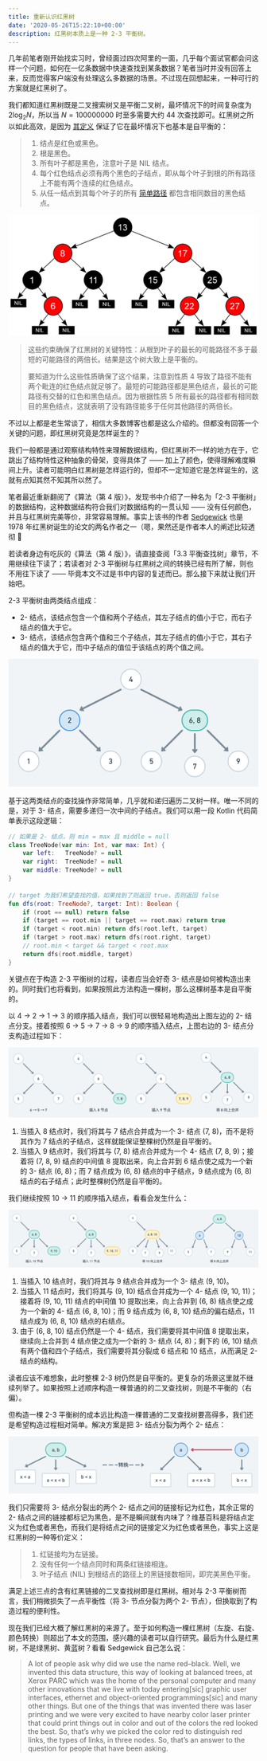 ```yaml
---
title: 重新认识红黑树
date: '2020-05-26T15:22:10+00:00'
description: 红黑树本质上是一种 2-3 平衡树。
---
```


几年前笔者刚开始找实习时，曾经面过四次阿里的一面，几乎每个面试官都会问这样一个问题，如何在一亿条数据中快速查找到某条数据？笔者当时并没有回答上来，反而觉得客户端没有处理这么多数据的场景。不过现在回想起来，一种可行的方案就是红黑树了。

我们都知道红黑树既是二叉搜索树又是平衡二叉树，最坏情况下的时间复杂度为 $2\log_{2}N$，所以当 $N=100000000$ 时至多需要大约 44 次查找即可。红黑树之所以如此高效，是因为 [其定义](https://zh.wikipedia.org/wiki/%E7%BA%A2%E9%BB%91%E6%A0%91) 保证了它在最坏情况下也基本是自平衡的：

> 1. 结点是红色或黑色。
> 2. 根是黑色。
> 3. 所有叶子都是黑色，注意叶子是 NIL 结点。
> 4. 每个红色结点必须有两个黑色的子结点，即从每个叶子到根的所有路径上不能有两个连续的红色结点。
> 5. 从任一结点到其每个叶子的所有 [简单路径](https://zh.wikipedia.org/wiki/%E9%81%93%E8%B7%AF_(%E5%9B%BE%E8%AE%BA)) 都包含相同数目的黑色结点。

![维基百科的红黑树示意图](./wikipedia-red-black-tree.png)

> 这些约束确保了红黑树的关键特性：从根到叶子的最长的可能路径不多于最短的可能路径的两倍长。结果是这个树大致上是平衡的。
>
> 要知道为什么这些性质确保了这个结果，注意到性质 4 导致了路径不能有两个毗连的红色结点就足够了。最短的可能路径都是黑色结点，最长的可能路径有交替的红色和黑色结点。因为根据性质 5 所有最长的路径都有相同数目的黑色结点，这就表明了没有路径能多于任何其他路径的两倍长。

不过以上都是老生常谈了，相信大多数博客也都是这么介绍的。但都没有回答一个关键的问题，即红黑树究竟是怎样诞生的？

我们一般都是通过观察结构特性来理解数据结构，但红黑树不一样的地方在于，它跳出了结构特性这种抽象的骨架，变得具体了 —— 加上了颜色，使得理解难度瞬间上升。读者可能明白红黑树是怎样运行的，但却不一定知道它是怎样诞生的，这就有点知其然不知其所以然了。

笔者最近重新翻阅了《算法（第 4 版）》，发现书中介绍了一种名为「2-3 平衡树」的数据结构，这种数据结构符合我们对数据结构的一贯认知 —— 没有任何颜色，并且与红黑树完美等价，非常容易理解。事实上该书的作者 [Sedgewick](https://www.cs.princeton.edu/~rs/) 也是 1978 年红黑树诞生的论文的两名作者之一（嗯，果然还是作者本人的阐述比较透彻 🤔

若读者身边有吃灰的《算法（第 4 版）》，请直接查阅「3.3 平衡查找树」章节，不用继续往下读了；若读者对 2-3 平衡树与红黑树之间的转换已经有所了解，则也不用往下读了 —— 毕竟本文不过是书中内容的复述而已。那么接下来就让我们开始吧。

2-3 平衡树由两类结点组成：

- 2- 结点，该结点包含一个值和两个子结点，其左子结点的值小于它，而右子结点的值大于它。
- 3- 结点，该结点包含两个值和三个子结点，其左子结点的值小于它，其右子结点的值大于它，而中子结点的值位于该结点的两个值之间。

![蓝色结点为 2- 结点，绿色结点为 3- 结点](./2-3-tree-example.png)

基于这两类结点的查找操作非常简单，几乎就和递归遍历二叉树一样。唯一不同的是，对于 3- 结点，需要多递归一次中间的子结点。我们可以用一段 Kotlin 代码简单表示这段逻辑：

```kotlin
// 如果是 2- 结点，则 min = max 且 middle = null
class TreeNode(var min: Int, var max: Int) {
    var left:   TreeNode? = null
    var right:  TreeNode? = null
    var middle: TreeNode? = null
}

// target 为我们希望查找的值，如果找到了则返回 true，否则返回 false
fun dfs(root: TreeNode?, target: Int): Boolean {
    if (root == null) return false
    if (target == root.min || target == root.max) return true
    if (target < root.min) return dfs(root.left, target)
    if (target > root.max) return dfs(root.right, target)
    // root.min < target && target < root.max
    return dfs(root.middle, target)
}
```

关键点在于构造 2-3 平衡树的过程，读者应当会好奇 3- 结点是如何被构造出来的。同时我们也将看到，如果按照此方法构造一棵树，那么这棵树基本是自平衡的。

以 4 → 2 → 1 → 3 的顺序插入结点，我们可以很轻易地构造出上图左边的 2- 结点分支。接着按照 6 → 5 → 7 → 8 → 9 的顺序插入结点，上图右边的 3- 结点分支构造过程如下：

![黄色结点为 4- 结点，需要将它的中间值 8 向上合并，并调整子结点结构](./insert-8-9.png)

1. 当插入 8 结点时，我们将其与 7 结点合并成为一个 3- 结点 (7, 8)，而不是将其作为 7 结点的子结点，这样就能保证整棵树仍然是自平衡的。
2. 当插入 9 结点时，我们将其与 (7, 8) 结点合并成为一个 4- 结点 (7, 8, 9)；接着将 (7, 8, 9) 结点的中间值 8 提取出来，向上合并到 6 结点使之成为一个新的 3- 结点 (6, 8)；而 7 结点成为 (6, 8) 结点的中子结点，9 结点成为 (6, 8) 结点的右子结点；此时整棵树仍然是自平衡的。

我们继续按照 10 → 11 的顺序插入结点，看看会发生什么：

![黄色结点为 4- 结点，需要将它的中间值不断向上合并，并调整子结点结构](./insert-10-11.png)

1. 当插入 10 结点时，我们将其与 9 结点合并成为一个 3- 结点 (9, 10)。
2. 当插入 11 结点时，我们将其与 (9, 10) 结点合并成为一个 4- 结点 (9, 10, 11)；接着将 (9, 10, 11) 结点的中间值 10 提取出来，向上合并到 (6, 8) 结点使之成为一个新的 4- 结点 (6, 8, 10)；而 9 结点成为 (6, 8, 10) 结点的偏右结点，11 结点成为 (6, 8, 10) 结点的右结点。
3. 由于 (6, 8, 10) 结点仍然是一个 4- 结点，我们需要将其中间值 8 提取出来，继续向上合并到 4 结点使之成为一个新的 3- 结点 (4, 8)；剩下的 (6, 10) 结点有两个值和四个子结点，我们需要将其分裂成 6 结点和 10 结点，从而满足 2- 结点的结构。

读者应该不难想象，此时整棵 2-3 树仍然是自平衡的。更复杂的场景这里就不继续列举了。如果按照上述顺序构造一棵普通的的二叉查找树，则是不平衡的（右偏）。

但构造一棵 2-3 平衡树的成本远比构造一棵普通的二叉查找树要高得多，我们还是希望构造过程相对简单。解决方案是把 3- 结点分裂为两个 2- 结点：

![将两个 2- 结点之间的链接标记为红色](./3-to-2.png)

我们只需要将 3- 结点分裂出的两个 2- 结点之间的链接标记为红色，其余正常的 2- 结点之间的链接都标记为黑色，是不是瞬间就有内味了？维基百科是将结点定义为红色或者黑色，而我们是将结点之间的链接定义为红色或者黑色，事实上这是红黑树的一种等价定义：

> 1. 红链接均为左链接。
> 2. 没有任何一个结点同时和两条红链接相连。
> 3. 叶子结点 (NIL) 到根结点的路径上的黑链接数相同，即完美黑色平衡。

满足上述三点的含有红黑链接的二叉查找树即是红黑树。相对与 2-3 平衡树而言，我们稍微损失了一点平衡性（将 3- 节点分裂为两个 2- 节点），但换取到了构造过程的便利性。

现在我们已经大概了解红黑树的来源了。至于如何构造一棵红黑树（左旋、右旋、颜色转换）则超出了本文的范围，感兴趣的读者可以自行研究。最后为什么是红黑树，不是绿黑树、黄蓝树？看看 Sedgewick 自己怎么说：

> A lot of people ask why did we use the name red–black. Well, we invented this data structure, this way of looking at balanced trees, at Xerox PARC which was the home of the personal computer and many other innovations that we live with today entering[sic] graphic user interfaces, ethernet and object-oriented programmings[sic] and many other things. But one of the things that was invented there was laser printing and we were very excited to have nearby color laser printer that could print things out in color and out of the colors the red looked the best. So, that’s why we picked the color red to distinguish red links, the types of links, in three nodes. So, that’s an answer to the question for people that have been asking.
